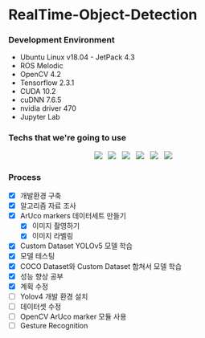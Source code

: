 # RealTime-Object-Detection

### Development Environment
- Ubuntu Linux v18.04 - JetPack 4.3
- ROS Melodic
- OpenCV 4.2
- Tensorflow 2.3.1
- CUDA 10.2
- cuDNN 7.6.5
- nvidia driver 470
- Jupyter Lab


### Techs that we're going to use
<p align="center">
  <img src="https://img.shields.io/badge/Pytorch-EE4C2C?style=flat-square&logo=Pytorch&logoColor=white"/></a> &nbsp     
  <img src="https://img.shields.io/badge/Tensorflow-FF6F00?style=flat-square&logo=Tensorflow&logoColor=white"/></a> &nbsp     
  <img src="https://img.shields.io/badge/YOLOv4-00FFFF?style=flat-square&logo=Darknet&logoColor=white"/></a> &nbsp   
  <img src="https://img.shields.io/badge/OpenCV-5C3EE8?style=flat-square&logo=OpenCV&logoColor=white"/></a> &nbsp
  <img src="https://img.shields.io/badge/Ubuntu-E95420?style=flat-square&logo=Ubuntu&logoColor=white"/></a> &nbsp 
  <img src="https://img.shields.io/badge/ROS-22314E?style=flat-square&logo=ROS&logoColor=white"/></a> &nbsp 
</p>

### Process
- [x] 개발환경 구축
- [x] 알고리즘 자료 조사
- [x] ArUco markers 데이터세트 만들기
  - [x] 이미지 촬영하기
  - [x] 이미지 라벨링
- [x] Custom Dataset YOLOv5 모델 학습
- [x] 모델 테스팅
- [x] COCO Dataset와 Custom Dataset 합쳐서 모델 학습
- [x] 성능 향상 공부
- [x] 계획 수정
- [ ] Yolov4 개발 환경 설치
- [ ] 데이터셋 수정
- [ ] OpenCV ArUco marker 모듈 사용
- [ ] Gesture Recognition
